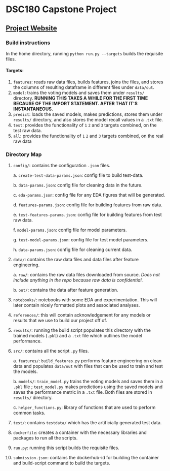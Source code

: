 # DSC180 Capstone Project
## [Project Website](https://gogohyx.github.io/DSC180_sleep_apnea/)
### Build instructions

In the home directory, running `python run.py --targets` builds the requisite files.

#### Targets:

1. `features`: reads raw data files, builds features, joins the files, and stores the columns of resulting dataframe in different files under `data/out`.
2. `model`: trains the voting models and saves them under `results/` directory. **RUNNING THIS TAKES A WHILE FOR THE FIRST TIME BECAUSE OF THE IMPORT STATEMENT. AFTER THAT IT'S INSTANTANEOUS.**
3. `predict`: loads the saved models, makes predictions, stores them under `results/` directory, and also stores the model recall values in a `.txt` file.
4. `test`: provides the functionality of `1` `2` and `3` targets combined, on the test raw data.
5. `all`: provides the functionality of `1` `2` and `3` targets combined, on the real raw data

### Directory Map

1. `config/`: contains the configuration `.json` files.

    a. `create-test-data-params.json`: config file to build test-data.
    
    b. `data-params.json`: config file for cleaning data in the future.
    
    c. `eda-params.json`: config file for any EDA figures that will be generated.
    
    d. `features-params.json`: config file for building features from raw data.

    e. `test-features-params.json`: config file for building features from test raw data.
    
    f. `model-params.json`: config file for model parameters.

    g. `test-model-params.json`: config file for test model parameters.
    
    h. `data-params.json`: config file for cleaning current data.

2. `data/`: contains the raw data files and data files after feature engineering. 

    a. `raw/`: contains the raw data files downloaded from source. _Does not include anything in the repo because raw data is confidential_. 
    
    b. `out/`: contains the data after feature generation.
    
3. `notebooks/`: notebooks with some EDA and experimentation. This will later contain nicely formatted plots and associated analyses.
4. `references/`: this will contain acknowledgement for any models or results that we use to build our project off of.
5. `results/`: running the build script populates this directory with the trained models (`.pkl`) and a `.txt` file which outlines the model performance.
6. `src/`: contains all the script `.py` files.
    
    a. `features/`: `build_features.py` performs feature engineering on clean data and populates `data/out` with files that can be used to train and test the models.
    
    b. `models/`: `train_model.py` trains the voting models and saves them in a `.pkl` file ; `test_model.py` makes predictions using the saved models and saves the performance metric in a `.txt` file. Both files are stored in `results/` directory.
    
    c. `helper_functions.py`: library of functions that are used to perform common tasks.
    
7. `test/`: contains `testdata/` which has the artificially generated test data.
8. `dockerfile`: creates a container with the necessary libraries and packages to run all the scripts.
9. `run.py`: running this script builds the requisite files.
10. `submission.json`: contains the dockerhub-id for building the container and build-script command to build the targets.
